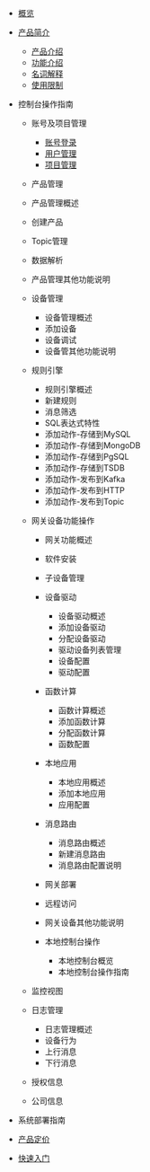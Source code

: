 
* [概览](/uiot-stack/README)
* [产品简介](/uiot-stack/产品简介/)
    * [产品介绍](/uiot-stack/产品简介/产品介绍)
    * [功能介绍](/uiot-stack/产品简介/功能介绍)
    * [名词解释](/uiot-stack/产品简介/名词解释)
    * [使用限制](/uiot-stack/产品简介/使用限制)
* 控制台操作指南

    * 账号及项目管理
        * [账号登录](/uiot-stack/控制台操作指南/账号及项目管理/账号登录)
        * [用户管理](/uiot-stack/控制台操作指南/账号及项目管理/用户管理)
        * [项目管理](/uiot-stack/控制台操作指南/账号及项目管理/项目管理)
        
    * 产品管理

    * 产品管理概述
    * 创建产品
    * Topic管理
    * 数据解析
    * 产品管理其他功能说明
  * 设备管理

    * 设备管理概述
    * 添加设备
    * 设备调试
    * 设备管其他功能说明
  * 规则引擎

    * 规则引擎概述
    * 新建规则
    * 消息筛选
    * SQL表达式特性
    * 添加动作-存储到MySQL
    * 添加动作-存储到MongoDB
    * 添加动作-存储到PgSQL
    * 添加动作-存储到TSDB
    * 添加动作-发布到Kafka
    * 添加动作-发布到HTTP
    * 添加动作-发布到Topic
  * 网关设备功能操作

    * 网关功能概述
    * 软件安装
    * 子设备管理
    * 设备驱动

      * 设备驱动概述
      * 添加设备驱动
      * 分配设备驱动
      * 驱动设备列表管理
      * 设备配置
      * 驱动配置
    * 函数计算

      * 函数计算概述
      * 添加函数计算
      * 分配函数计算
      * 函数配置
    * 本地应用

      * 本地应用概述
      * 添加本地应用
      * 应用配置
    * 消息路由

      * 消息路由概述
      * 新建消息路由
      * 消息路由配置说明
    * 网关部署
    * 远程访问
    * 网关设备其他功能说明
    * 本地控制台操作

      * 本地控制台概览
      * 本地控制台操作指南
  * 监控视图
  * 日志管理

    * 日志管理概述
    * 设备行为
    * 上行消息
    * 下行消息
  * 授权信息
  * 公司信息
* 系统部署指南
* [产品定价](/uiot-stack/pricing)
* [快速入门](/uiot-stack/quick_start/)


